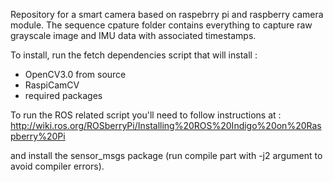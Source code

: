 Repository for a smart camera based on raspebrry pi and raspberry camera module.
The sequence cpature folder contains everything to capture raw grayscale image and IMU data with associated timestamps.


To install, run the fetch dependencies script that will install :
- OpenCV3.0 from source
- RaspiCamCV
- required packages


To run the ROS related script you'll need to follow instructions at :
http://wiki.ros.org/ROSberryPi/Installing%20ROS%20Indigo%20on%20Raspberry%20Pi

and install the sensor_msgs package (run compile part with -j2 argument to avoid compiler errors).

